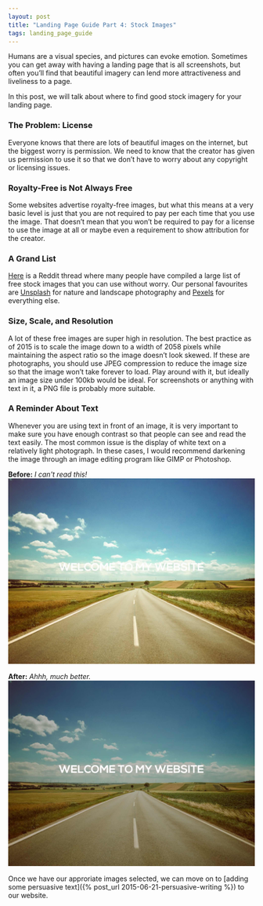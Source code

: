 ```yaml
---
layout: post
title: "Landing Page Guide Part 4: Stock Images"
tags: landing_page_guide
---
```


Humans are a visual species, and pictures can evoke emotion. Sometimes you can get away with having a landing page that is all screenshots, but often you’ll find that beautiful imagery can lend more attractiveness and liveliness to a page.

In this post, we will talk about where to find good stock imagery for your landing page.

### The Problem: License

Everyone knows that there are lots of beautiful images on the internet, but the biggest worry is permission. We need to know that the creator has given us permission to use it so that we don’t have to worry about any copyright or licensing issues.

### Royalty-Free is Not Always Free

Some websites advertise royalty-free images, but what this means at a very basic level is just that you are not required to pay per each time that you use the image. That doesn’t mean that you won’t be required to pay for a license to use the image at all or maybe even a requirement to show attribution for the creator.

### A Grand List

[Here](http://www.reddit.com/r/marketing/comments/2uvo8f/30_resources_for_finding_free_stock_images_for/) is a Reddit thread where many people have compiled a large list of free stock images that you can use without worry. Our personal favourites are [Unsplash](http://unsplash.com) for nature and landscape photography and [Pexels](http://www.pexels.com) for everything else.

### Size, Scale, and Resolution

A lot of these free images are super high in resolution. The best practice as of 2015 is to scale the image down to a width of 2058 pixels while maintaining the aspect ratio so the image doesn’t look skewed. If these are photographs, you should use JPEG compression to reduce the image size so that the image won’t take forever to load. Play around with it, but ideally an image size under 100kb would be ideal. For screenshots or anything with text in it, a PNG file is probably more suitable.

### A Reminder About Text

Whenever you are using text in front of an image, it is very important to make sure you have enough contrast so that people can see and read the text easily. The most common issue is the display of white text on a relatively light photograph. In these cases, I would recommend darkening the image through an image editing program like GIMP or Photoshop.

**Before:** _I can't read this!_
![No Darken](/assets/no-darken.jpg)

**After:** _Ahhh, much better._
![Darken](/assets/darken.jpg)

Once we have our approriate images selected, we can move on to [adding some persuasive text]({% post_url 2015-06-21-persuasive-writing %}) to our website.
